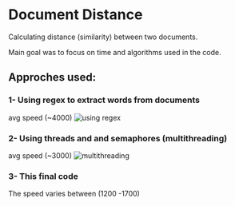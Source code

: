 # Document Distance

Calculating distance (similarity) between two documents. 
<html>
<html>
Main goal was to focus on time and algorithms used in the code.

##  Approches used:
### 1- Using regex to extract words from documents
avg speed (~4000)
![using regex](https://github.com/monaya37/DocumentDistance-Bonus-/assets/104372219/94c18cd7-26e8-409e-8e8c-383a117f7e4e)

### 2- Using threads and and semaphores (multithreading) 
avg speed (~3000)
![multithreading](https://github.com/monaya37/DocumentDistance-Bonus-/assets/104372219/9a28f629-da2f-468d-8438-363186e0a080)

### 3- This final code 
The speed varies between (1200 -1700)

